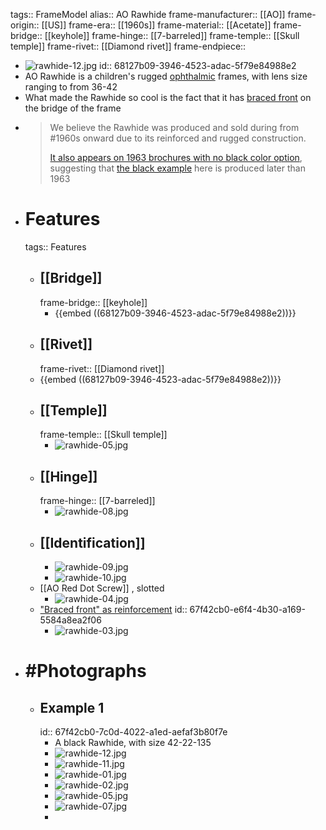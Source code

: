 tags:: FrameModel
alias:: AO Rawhide
frame-manufacturer:: [[AO]] 
frame-origin:: [[US]] 
frame-era:: [[1960s]] 
frame-material:: [[Acetate]] 
frame-bridge:: [[keyhole]] 
frame-hinge:: [[7-barreled]] 
frame-temple:: [[Skull temple]] 
frame-rivet:: [[Diamond rivet]] 
frame-endpiece::

- ![rawhide-12.jpg](../assets/ao_rawhide_black_42-22_1_11.jpg)
  id:: 68127b09-3946-4523-adac-5f79e84988e2
- AO Rawhide is a children's rugged [ophthalmic]([[Ophthalmic]]) frames, with lens size ranging to from 36-42
- What made the Rawhide so cool is the fact that it has [braced front](((67f42cb0-e6f4-4b30-a169-5584a8ea2f06))) on the bridge of the frame
- > We believe the Rawhide was produced and sold during from #1960s onward due to its reinforced and rugged construction.
  >
  > [It also appears on 1963 brochures with no black color option](((67f42cb0-5985-41ed-91dc-930804819192))), suggesting that [the black example](((67f42cb0-7c0d-4022-a1ed-aefaf3b80f7e))) here is produced later than 1963
- # Features
  tags:: Features
	- ## [[Bridge]]
	  frame-bridge:: [[keyhole]]
		- {{embed ((68127b09-3946-4523-adac-5f79e84988e2))}}
	- ## [[Rivet]]
	  frame-rivet:: [[Diamond rivet]]
	- {{embed ((68127b09-3946-4523-adac-5f79e84988e2))}}
	- ## [[Temple]]
	  frame-temple:: [[Skull temple]]
		- ![rawhide-05.jpg](../assets/ao_rawhide_black_42-22_1_5.jpg)
	- ## [[Hinge]]
	  frame-hinge:: [[7-barreled]]
		- ![rawhide-08.jpg](../assets/ao_rawhide_black_42-22_1_7.jpg)
	- ## [[Identification]]
		- ![rawhide-09.jpg](../assets/ao_rawhide_black_42-22_1_8.jpg)
		- ![rawhide-10.jpg](../assets/ao_rawhide_black_42-22_1_9.jpg)
	- [[AO Red Dot Screw]] , slotted
		- ![rawhide-04.jpg](../assets/ao_rawhide_black_42-22_1_4.jpg)
	- ["Braced front" as reinforcement]([[Reinforcement]])
	  id:: 67f42cb0-e6f4-4b30-a169-5584a8ea2f06
		- ![rawhide-03.jpg](../assets/ao_rawhide_black_42-22_1_3.jpg)
- # #Photographs
	- ## Example 1
	  id:: 67f42cb0-7c0d-4022-a1ed-aefaf3b80f7e
		- A black Rawhide, with size 42-22-135
		- ![rawhide-12.jpg](../assets/ao_rawhide_black_42-22_1_11.jpg)
		- ![rawhide-11.jpg](../assets/ao_rawhide_black_42-22_1_10.jpg)
		- ![rawhide-01.jpg](../assets/ao_rawhide_black_42-22_1_1.jpg)
		- ![rawhide-02.jpg](../assets/ao_rawhide_black_42-22_1_2.jpg)
		- ![rawhide-05.jpg](../assets/ao_rawhide_black_42-22_1_5.jpg)
		- ![rawhide-07.jpg](../assets/ao_rawhide_black_42-22_1_6.jpg)
		-